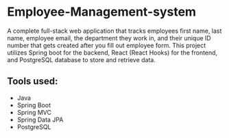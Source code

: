# Employee-Management-system
A complete full-stack web application that tracks employees first name, last name, employee email, the department they work in, and their unique ID number that gets created after you fill out employee form. This project utilizes Spring boot for the backend, React (React Hooks) for the frontend, and PostgreSQL database to store and retrieve data.

## Tools used:
- Java
- Spring Boot
- Spring MVC
- Spring Data JPA
- PostgreSQL
